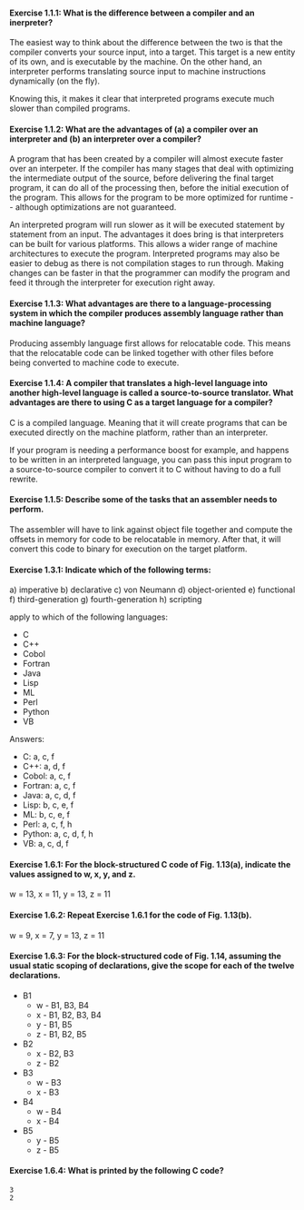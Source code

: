 #### Exercise 1.1.1: What is the difference between a compiler and an inerpreter?

The easiest way to think about the difference between the two is that the compiler converts your source input, into a target. This target is a new entity of its own, and is executable by the machine. On the other hand, an interpreter performs translating source input to machine instructions dynamically (on the fly).  

Knowing this, it makes it clear that interpreted programs execute much slower than compiled programs. 

#### Exercise 1.1.2: What are the advantages of (a) a compiler over an interpreter and (b) an interpreter over a compiler?

A program that has been created by a compiler will almost execute faster over an interpeter. If the compiler has many stages that deal with optimizing the intermediate output of the source, before delivering the final target program, it can do all of the processing then, before the initial execution of the program. This allows for the program to be more optimized for runtime -- although optimizations are not guaranteed.

An interpreted program will run slower as it will be executed statement by statement from an input. The advantages it does bring is that interpreters can be built for various platforms. This allows a wider range of machine architectures to execute the program. Interpreted programs may also be easier to debug as there is not compilation stages to run through. Making changes can be faster in that the programmer can modify the program and feed it through the interpreter for execution right away.

#### Exercise 1.1.3: What advantages are there to a language-processing system in which the compiler produces assembly language rather than machine language?

Producing assembly language first allows for relocatable code. This means that the relocatable code can be linked together with other files before being converted to machine code to execute.

#### Exercise 1.1.4: A compiler that translates a high-level language into another high-level language is called a source-to-source translator. What advantages are there to using C as a target language for a compiler?

C is a compiled language. Meaning that it will create programs that can be executed directly on the machine platform, rather than an interpreter.

If your program is needing a performance boost for example, and happens to be written in an interpreted language, you can pass this input program 
to a source-to-source compiler to convert it to C without having to do a full rewrite.

#### Exercise 1.1.5: Describe some of the tasks that an assembler needs to perform.

The assembler will have to link against object file together and compute the offsets in memory for code to be relocatable in memory. After that, it will convert this code to binary for execution on the target platform.

#### Exercise 1.3.1: Indicate which of the following terms:

a) imperative
b) declarative
c) von Neumann
d) object-oriented
e) functional
f) third-generation
g) fourth-generation
h) scripting

apply to which of the following languages:

* C
* C++
* Cobol
* Fortran
* Java
* Lisp
* ML
* Perl
* Python
* VB

Answers: 
* C: a, c, f
* C++: a, d, f
* Cobol: a, c, f
* Fortran: a, c, f
* Java: a, c, d, f
* Lisp: b, c, e, f
* ML: b, c, e, f
* Perl: a, c, f, h
* Python: a, c, d, f, h
* VB: a, c, d, f

#### Exercise 1.6.1: For the block-structured C code of Fig. 1.13(a), indicate the values assigned to w, x, y, and z.

w = 13, x = 11, y = 13, z = 11

#### Exercise 1.6.2: Repeat Exercise 1.6.1 for the code of Fig. 1.13(b).

w = 9, x = 7, y = 13, z = 11

#### Exercise 1.6.3: For the block-structured code of Fig. 1.14, assuming the usual static scoping of declarations, give the scope for each of the twelve declarations.

* B1
    * w - B1, B3, B4
    * x - B1, B2, B3, B4
    * y - B1, B5
    * z - B1, B2, B5
* B2
    * x - B2, B3
    * z - B2
* B3
    * w - B3
    * x - B3
* B4
    * w - B4
    * x - B4
* B5
    * y - B5
    * z - B5

#### Exercise 1.6.4: What is printed by the following C code?

```
3
2
```

